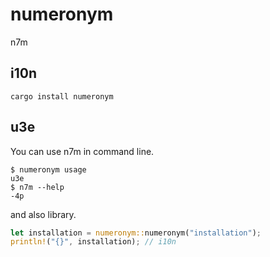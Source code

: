 # numeronym
n7m

## i10n

```
cargo install numeronym
```

## u3e

You can use n7m in command line.

```
$ numeronym usage
u3e
$ n7m --help
-4p
```

and also library.

```rust
let installation = numeronym::numeronym("installation");
println!("{}", installation); // i10n
```
